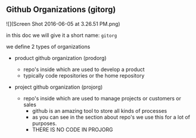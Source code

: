 ## Github Organizations (gitorg)

![](Screen Shot 2016-06-05 at 3.26.51 PM.png)

in this doc we will give it a short name: ```gitorg```

we define 2 types of organizations

- product github organization (prodorg)
  - repo's inside which are used to develop a product
  - typically code repositories or the home repository 
 
- project github organization (projorg)
  - repo's inside which are used to manage projects or customers or sales
    - github is an amazing tool to store all kinds of processes
    - as you can see in the section about repo's we use this for a lot of purposes.
    - THERE IS NO CODE IN PROJORG
